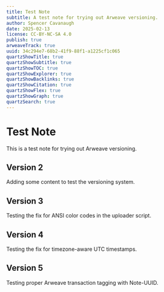 ```yaml
---
title: Test Note
subtitle: A test note for trying out Arweave versioning.
author: Spencer Cavanaugh
date: 2025-02-13
license: CC-BY-NC-SA 4.0
publish: true
arweaveTrack: true
uuid: 34c294e7-68b2-41f9-88f1-a1225cf1c065
quartzShowTitle: true
quartzShowSubtitle: true
quartzShowTOC: true
quartzShowExplorer: true
quartzShowBacklinks: true
quartzShowCitation: true
quartzShowFlex: true
quartzShowGraph: true
quartzSearch: true
---
```


# Test Note

This is a test note for trying out Arweave versioning.

## Version 2

Adding some content to test the versioning system.

## Version 3

Testing the fix for ANSI color codes in the uploader script.

## Version 4

Testing the fix for timezone-aware UTC timestamps.

## Version 5

Testing proper Arweave transaction tagging with Note-UUID.
